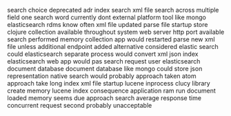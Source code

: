 search choice deprecated adr index search xml file search across multiple field one search word currently dont external platform tool like mongo elasticsearch rdms know often xml file updated parse file startup store clojure collection available throughout system web server http port available search performed memory collection app would restarted parse new xml file unless additional endpoint added alternative considered elastic search could elasticsearch separate process would convert xml json index elasticsearch web app would pas search request user elasticsearch document database document database like mongo could store json representation native search would probably approach taken atom approach take long index xml file startup lucene inprocess clucy library create memory lucene index consequence application ram run document loaded memory seems due approach search average response time concurrent request second probably unacceptable
